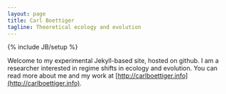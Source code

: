 ```yaml
---
layout: page
title: Carl Boettiger 
tagline: Theoretical ecology and evolution 
---
```

{% include JB/setup %}

Welcome to my experimental Jekyll-based site, hosted on github. 
I am a researcher interested in regime shifts in ecology and evolution. 
You can read more about me and my work at  [http://carlboettiger.info](http://carlboettiger.info).




